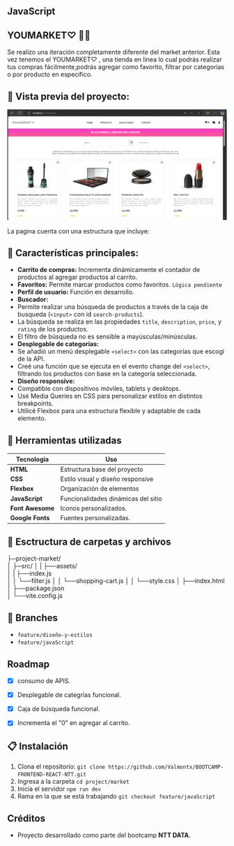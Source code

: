 ## JavaScript

## YOUMARKET♡ 💄🛒

Se realizo una iteración  completamente diferente del  market anterior. Esta vez tenemos el YOUMARKET♡ , una tienda en linea
lo cual podrás realizar tus compras fácilmente,podrás agregar como favorito, filtrar por categorias o por producto en especifico. 


## 📸 Vista previa del proyecto:
![Vista previa de youMarket ](./src/assets/youMarket.png)

La pagina cuenta con una estructura  que incluye:


## 🔰 Características principales:

- **Carrito de compras:**  Incrementa dinámicamente el contador de productos al agregar productos al carrito.
- **Favoritos:**  Permite marcar productos como favoritos. `Lógica pendiente`
- **Perfil de usuario:**  Función en desarrollo.
- **Buscador:** 
 - Permite realizar una búsqueda de productos a través de la caja de busqueda (`<input>` con id `search-products`).
 - La búsqueda se realiza en las propiedades `title`, `description`, `price`, y `rating` de los productos.
 - El filtro de búsqueda no es sensible a mayúsculas/minúsculas.
- **Desplegable de categorías:** 
 - Se añadió un menú desplegable `<select>` con las categorías que escogí de la API. 
 - Creé una función que se ejecuta en el evento change del `<select>`, filtrando los productos con base en la categoría seleccionada.
- **Diseño responsive:**  
 -  Compatible con dispositivos móviles, tablets y desktops.
 -  Usé Media Queries en CSS para personalizar estilos en distintos breakpoints.
 -  Utilicé Flexbox para una estructura flexible y adaptable de cada elemento.


## 🔧 Herramientas utilizadas 

| Tecnología     | Uso                                 |
|-------------   |-------------------------------------|
| **HTML**       | Estructura base del proyecto        |
| **CSS**        | Estilo visual y diseño responsive   |
| **Flexbox**    | Organización de elementos           |
| **JavaScript** | Funcionalidades dinámicas del sitio |
|**Font Awesome**| Iconos personalizados.              |
|**Google Fonts**| Fuentes personalizadas.             |


## 📁 Esctructura  de carpetas y archivos 

├─project-market/               
│ ├─src/ 
│ | ├──assets/            
│ | ├──index.js                 
│ │ └──filter.js
│ │ └──shopping-cart.js
│ │ └──style.css
│ ├──index.html  
│ ├──package.json      
│ └──vite.config.js



## 🌵 Branches

- `feature/diseño-y-estilos`
- `feature/javaScript`


## Roadmap

- [x]  consumo de APIS.
- [x]  Desplegable de categrías funcional.
- [x]  Caja de búsqueda funcional. 
- [x]  Incrementa el "0" en agregar al carrito. 


## 📋 Instalación 

1. Clona el repositorio:
   `git clone https://github.com/Valmontx/BOOTCAMP-FRONTEND-REACT-NTT.git`
2. Ingresa a la carpeta
   `cd project/market `
3. Inicia el servidor 
   `npm run dev` 
4. Rama en la que se está trabajando
   `git checkout feature/javaScript `  



## Créditos
- Proyecto desarrollado como parte del bootcamp **NTT DATA**.

